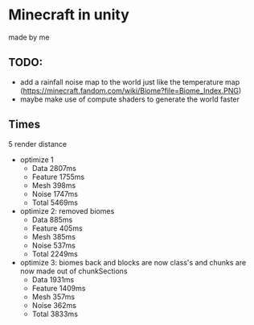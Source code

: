 ﻿# Minecraft in  unity
made by me


## TODO:

- add a rainfall noise map to the world just like the temperature map (https://minecraft.fandom.com/wiki/Biome?file=Biome_Index.PNG)
- maybe make use of compute shaders to generate the world faster

## Times

5 render distance
- optimize 1
  - Data 2807ms
  - Feature 1755ms
  - Mesh 398ms
  - Noise 1747ms
  - Total 5469ms
- optimize 2: removed biomes
  - Data 885ms
  - Feature 405ms
  - Mesh 385ms
  - Noise 537ms
  - Total 2249ms
- optimize 3: biomes back and blocks are now class's and chunks are now made out of chunkSections
  - Data 1931ms
  - Feature 1409ms
  - Mesh 357ms
  - Noise 362ms
  - Total 3833ms
  
